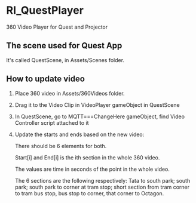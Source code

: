 # RI_QuestPlayer
 360 Video Player for Quest and Projector
 
## The scene used for Quest App

It's called QuestScene, in Assets/Scenes folder.

## How to update video

1. Place 360 video in Assets/360Videos folder.
2. Drag it to the Video Clip in VideoPlayer gameObject in QuestScene
3. In QuestScene, go to MQTT===ChangeHere gameObject, find Video Controller script attached to it
4. Update the starts and ends based on the new video:

   There should be 6 elements for both. 

   Start[i] and End[i] is the ith section in the whole 360 video.

   The values are time in seconds of the point in the whole video.

   The 6 sections are the following respectively: Tata to south park; south park; south park to corner at tram stop; short section from tram corner to tram bus stop, bus stop to corner, that corner to Octagon. 
